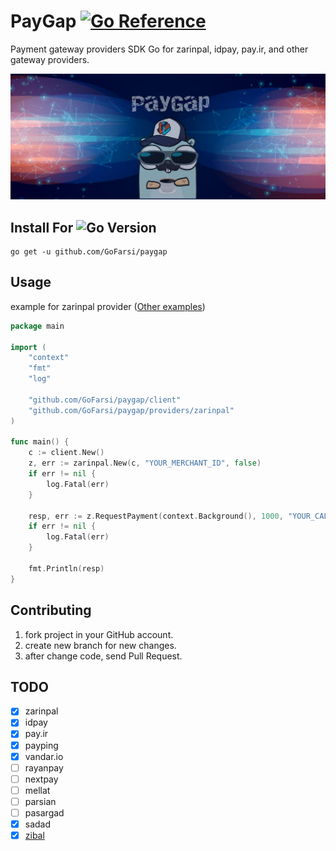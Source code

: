 # PayGap [![Go Reference](https://pkg.go.dev/badge/github.com/GoFarsi/paygap.svg)](https://pkg.go.dev/github.com/GoFarsi/paygap)
Payment gateway providers SDK Go for zarinpal, idpay, pay.ir, and other gateway providers.

![paygap](assets/banner.jpg)

## Install For ![Go Version](https://img.shields.io/badge/go%20version-%3E=1.19-61CFDD.svg?style=flat-square)

```shell
go get -u github.com/GoFarsi/paygap
```

## Usage

example for zarinpal provider ([Other examples](https://github.com/GoFarsi/paygap/tree/main/_example))

```go
package main

import (
	"context"
	"fmt"
	"log"

	"github.com/GoFarsi/paygap/client"
	"github.com/GoFarsi/paygap/providers/zarinpal"
)

func main() {
	c := client.New()
	z, err := zarinpal.New(c, "YOUR_MERCHANT_ID", false)
	if err != nil {
		log.Fatal(err)
	}

	resp, err := z.RequestPayment(context.Background(), 1000, "YOUR_CALL_BACK", "YOUR_CURRENCY", "description", nil)
	if err != nil {
		log.Fatal(err)
	}
	
	fmt.Println(resp)
}
```

## Contributing

1. fork project in your GitHub account.
2. create new branch for new changes.
3. after change code, send Pull Request.

## TODO

- [x] zarinpal
- [x] idpay
- [x] pay.ir
- [x] payping
- [x] vandar.io
- [ ] rayanpay
- [ ] nextpay
- [ ] mellat
- [ ] parsian
- [ ] pasargad
- [x] sadad
- [x] [zibal](https://zibal.ir)
